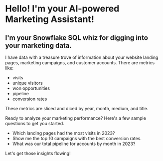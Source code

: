 # Hello! I'm your AI-powered Marketing Assistant!

## I'm your Snowflake SQL whiz for digging into your marketing data.

I have data with a treasure trove of information about your website landing pages, marketing campaigns, and customer accounts. There are metrics like:

- visits
- unique visitors
- won opportunities
- pipeline
- conversion rates

These metrics are sliced and diced by year, month, medium, and title.

Ready to analyze your marketing performance? Here's a few sample questions to get you started. 

- Which landing pages had the most visits in 2023?
- Show me the top 10 campaigns with the best conversion rates.
- What was our total pipeline for accounts by month in 2023?

Let's get those insights flowing!

